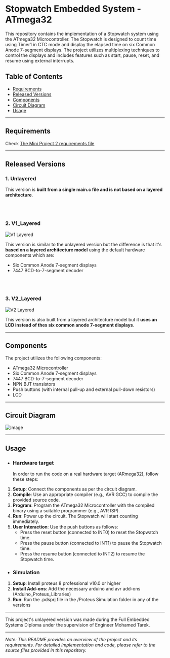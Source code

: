 # Stopwatch  Embedded System - ATmega32

This repository contains the implementation of a Stopwatch system using the ATmega32 Microcontroller. The Stopwatch is designed to count time using Timer1 in CTC mode and display the elapsed time on six Common Anode 7-segment displays. The project utilizes multiplexing techniques to control the displays and includes features such as start, pause, reset, and resume using external interrupts.

## Table of Contents

- [Requirements](#requirements)
- [Released Versions](#released-versions)
- [Components](#components)
- [Circuit Diagram](#circuit-diagram)
- [Usage](#usage)

---
## Requirements
Check [The Mini Project 2 requirements file](https://github.com/Hesham-Hesham/Stopwatch-Embedded-System-ATmega32/blob/main/Mini%20Project%202%20requirements.pdf)

---
## Released Versions
### 1. Unlayered
This version is **built from a single main.c file and is not based on a layered architecture**.

<br/><br/>

### 2. V1_Layered
![V1 Layered](https://github.com/Hesham-Hesham/Stopwatch-Embedded-System-ATmega32/assets/91581641/69252647-b255-429d-a218-ed7648238a3f)

This version is similar to the unlayered version but the difference is that it's **based on a layered architecture model** using the default hardware components which are:
 - Six Common Anode 7-segment displays
 - 7447 BCD-to-7-segment decoder

<br/><br/>

### 3. V2_Layered

![V2 Layered](https://github.com/Hesham-Hesham/Stopwatch-Embedded-System-ATmega32/assets/91581641/233e5a95-08c2-4965-bb2e-d9f400e305ad)


 This version is also built from a layered architecture model but it **uses an LCD instead of thes six common anode 7-segment displays**.

---
## Components

The project utilizes the following components:

- ATmega32 Microcontroller
- Six Common Anode 7-segment displays
- 7447 BCD-to-7-segment decoder
- NPN BJT transistors
- Push buttons (with internal pull-up and external pull-down resistors)
- LCD

---

## Circuit Diagram

![image](https://github.com/Hesham-Hesham/Stopwatch-Embedded-System-ATmega32/assets/91581641/812a2a99-1174-4787-ab65-279767595fac)


---

## Usage
- ### Hardware target
    In order to run the code on a real hardware target (ARmega32), follow these steps:
1. **Setup**: Connect the components as per the circuit diagram.
2. **Compile**: Use an appropriate compiler (e.g., AVR GCC) to compile the provided source code.
3. **Program**: Program the ATmega32 Microcontroller with the compiled binary using a suitable programmer (e.g., AVR ISP).
4. **Run**: Power up the circuit. The Stopwatch will start counting immediately.
5. **User Interaction**: Use the push buttons as follows:
   - Press the reset button (connected to INT0) to reset the Stopwatch time.
   - Press the pause button (connected to INT1) to pause the Stopwatch time.
   - Press the resume button (connected to INT2) to resume the Stopwatch time.

- ### Simulation
1.  **Setup**: Install proteus 8 professional v10.0 or higher
2. **Install Add-ons**: Add the necessary arduino and avr add-ons (Arduino_Proteus_Libraries)
3. **Run**: Run the .pdsprj file in the /Proteus Simulation folder in any of the versions 

---

This project's unlayered version was made during the Full Embedded Systems Diploma under the supervision of Engineer Mohamed Tarek.

---

*Note: This README provides an overview of the project and its requirements. For detailed implementation and code, please refer to the source files provided in this repository.*
